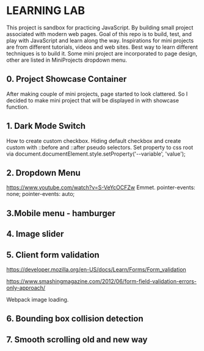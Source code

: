 # LEARNING LAB

This project is sandbox for practicing JavaScript. By building small project associated with modern web pages. Goal of this repo is to build, test, and play with JavaScript and learn along the way. Inspirations for mini projects are from different tutorials, videos and web sites. Best way to learn different techniques is to build it.
Some mini project are incorporated to page design, other are listed in MiniProjects dropdown menu.

## 0. Project Showcase Container

After making couple of mini projects, page started to look clattered. So I decided to make mini project that will be displayed in with showcase function.

## 1. Dark Mode Switch

How to create custom checkbox. Hiding default checkbox and create custom with ::before and ::after pseudo selectors. Set property to css root via document.documentElement.style.setProperty('--variable', 'value');

## 2. Dropdown Menu

https://www.youtube.com/watch?v=S-VeYcOCFZw
Emmet.
pointer-events: none;
pointer-events: auto;

## 3.Mobile menu - hamburger

## 4. Image slider

## 5. Client form validation

https://developer.mozilla.org/en-US/docs/Learn/Forms/Form_validation

https://www.smashingmagazine.com/2012/06/form-field-validation-errors-only-approach/

Webpack image loading.

## 6. Bounding box collision detection

## 7. Smooth scrolling old and new way
